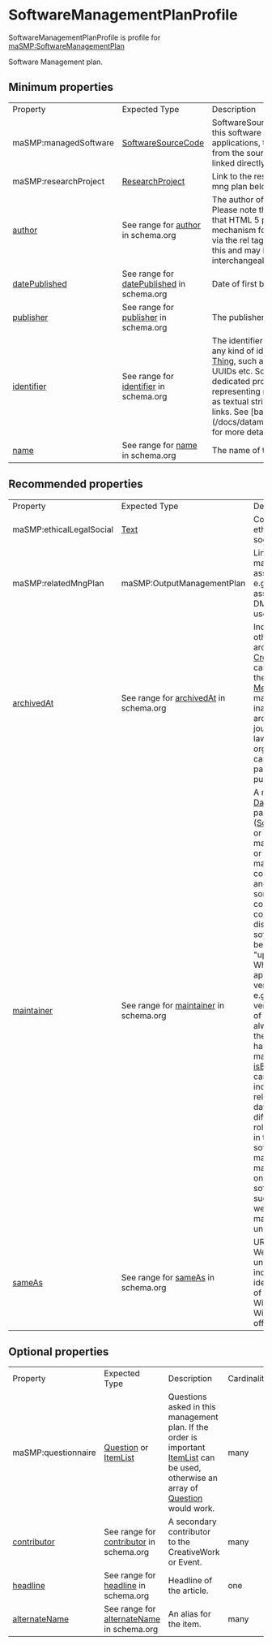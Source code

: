 <h1>SoftwareManagementPlanProfile</h1>

SoftwareManagementPlanProfile is profile for <a href='../../Types/SoftwareManagementPlan'>maSMP:SoftwareManagementPlan</a>

Software Management plan.

## Minimum properties

<table>
<tr><td>Property</td><td>Expected Type</td><td>Description</td><td>Cardinality</td></tr>
                                                      <tr><td>maSMP:managedSoftware</td>                   <td><a href='http://schema.org/SoftwareSourceCode' target='_blank'>SoftwareSourceCode</a></td>                                                                                                                                                                                                                            <td>SoftwareSourceCode handled by this software mng plan. Software applications, tools and releases from the source code should be linked directly to the source code.</td> <td>many</td></tr>
                                                      <tr><td>maSMP:researchProject</td>                         <td><a href='http://schema.org/ResearchProject' target='_blank'>ResearchProject</a></td>                                                                                                                                                                                                                                                                                                                                         <td>Link to the research project this mng plan belongs to</td> <td>many</td></tr>
              <tr><td><a href='http://schema.org/author' target='_blank'>author</a></td>               <td>See range for <a href='http://schema.org/author' target='_blank'>author</a> in schema.org</td>                                                                                                                                                                   <td>The author of this content or rating. Please note that author is special in that HTML 5 provides a special mechanism for indicating authorship via the rel tag. That is equivalent to this and may be used interchangeably.</td> <td>many</td></tr>
<tr><td><a href='http://schema.org/datePublished' target='_blank'>datePublished</a></td> <td>See range for <a href='http://schema.org/datePublished' target='_blank'>datePublished</a> in schema.org</td>                                                                                                                                                                                                                                                                                                                                                          <td>Date of first broadcast/publication.</td>  <td>one</td></tr>
        <tr><td><a href='http://schema.org/publisher' target='_blank'>publisher</a></td>         <td>See range for <a href='http://schema.org/publisher' target='_blank'>publisher</a> in schema.org</td>                                                                                                                                                                                                                                                                                                                                                           <td>The publisher of the creative work.</td> <td>many</td></tr>
      <tr><td><a href='http://schema.org/identifier' target='_blank'>identifier</a></td>       <td>See range for <a href='http://schema.org/identifier' target='_blank'>identifier</a> in schema.org</td> <td>The identifier property represents any kind of identifier for any kind of <a href='https://schema.org/Thing' target='_blank'>Thing</a>, such as ISBNs, GTIN codes, UUIDs etc. Schema.org provides dedicated properties for representing many of these, either as textual strings or as URL (URI) links. See [background notes](/docs/datamodel.html#identifierBg) for more details.\n        </td> <td>many</td></tr>
                  <tr><td><a href='http://schema.org/name' target='_blank'>name</a></td>                   <td>See range for <a href='http://schema.org/name' target='_blank'>name</a> in schema.org</td>                                                                                                                                                                                                                                                                                                                                                                         <td>The name of the item.</td>  <td>one</td></tr></table>

## Recommended properties

<table>
<tr><td>Property</td><td>Expected Type</td><td>Description</td><td>Cardinality</td></tr>
                                             <tr><td>maSMP:ethicalLegalSocial</td>                                         <td><a href='http://schema.org/Text' target='_blank'>Text</a></td>                                                                                                                                                                                                                                                                                                                                                                                                                                                                                                                                                                                                                                                                                                                                                                                                                                                                                                                                                                                                                                                                                                                                                                                                                                                                                                       <td>Considerations wrt ethical, legal and social aspects</td>  <td>one</td></tr>
                                                 <tr><td>maSMP:relatedMngPlan</td>                                                                        <td>maSMP:OutputManagementPlan</td>                                                                                                                                                                                                                                                                                                                                                                                                                                                                                                                                                                                                                                                                                                                                                                                                                                                                                                                                                                                                                                                                                                                                                                                                                             <td>Link to other management plans associated to this one, e.g., an SMP associated to the DMP on the datasets used by the software</td> <td>many</td></tr>
<tr><td><a href='http://schema.org/archivedAt' target='_blank'>archivedAt</a></td> <td>See range for <a href='http://schema.org/archivedAt' target='_blank'>archivedAt</a> in schema.org</td>                                                                                                                                                                                                                                                                                                                                                                                                                                                                                                                                                                                                                                                                                                                                                                                                                               <td>Indicates a page or other link involved in archival of a <a href='https://schema.org/CreativeWork' target='_blank'>CreativeWork</a>. In the case of <a href='https://schema.org/MediaReview' target='_blank'>MediaReview</a>, the items in a <a href='https://schema.org/MediaReviewItem' target='_blank'>MediaReviewItem</a> may often become inaccessible, but be archived by archival, journalistic, activist, or law enforcement organizations. In such cases, the referenced page may not directly publish the content.</td> <td>many</td></tr>
<tr><td><a href='http://schema.org/maintainer' target='_blank'>maintainer</a></td> <td>See range for <a href='http://schema.org/maintainer' target='_blank'>maintainer</a> in schema.org</td> <td>A maintainer of a <a href='https://schema.org/Dataset' target='_blank'>Dataset</a>, software package (<a href='https://schema.org/SoftwareApplication' target='_blank'>SoftwareApplication</a>), or other <a href='https://schema.org/Project' target='_blank'>Project</a>. A maintainer is a <a href='https://schema.org/Person' target='_blank'>Person</a> or <a href='https://schema.org/Organization' target='_blank'>Organization</a> that manages contributions to, and/or publication of, some (typically complex) artifact. It is common for distributions of software and data to be based on "upstream" sources. When <a href='https://schema.org/maintainer' target='_blank'>maintainer</a> is applied to a specific version of something e.g. a particular version or packaging of a <a href='https://schema.org/Dataset' target='_blank'>Dataset</a>, it is always  possible that the upstream source has a different maintainer. The <a href='https://schema.org/isBasedOn' target='_blank'>isBasedOn</a> property can be used to indicate such relationships between datasets to make the different maintenance roles clear. Similarly in the case of software, a package may have dedicated maintainers working on integration into software distributions such as Ubuntu, as well as upstream maintainers of the underlying work.\n      </td> <td>many</td></tr>
        <tr><td><a href='http://schema.org/sameAs' target='_blank'>sameAs</a></td>         <td>See range for <a href='http://schema.org/sameAs' target='_blank'>sameAs</a> in schema.org</td>                                                                                                                                                                                                                                                                                                                                                                                                                                                                                                                                                                                                                                                                                                                                                                                                                                                                                                                                                                                                                                                                                                                                                                                              <td>URL of a reference Web page that unambiguously indicates the item's identity. E.g. the URL of the item's Wikipedia page, Wikidata entry, or official website.</td> <td>many</td></tr></table>

## Optional properties

<table>
<tr><td>Property</td><td>Expected Type</td><td>Description</td><td>Cardinality</td></tr>
                                                        <tr><td>maSMP:questionnaire</td> <td><a href='http://schema.org/Question' target='_blank'>Question</a> or <a href='http://schema.org/ItemList' target='_blank'>ItemList</a></td> <td>Questions asked in this management plan. If the order is important <a href='https://schema.org/ItemList' target='_blank'>ItemList</a> can be used, otherwise an array of <a href='https://schema.org/Question' target='_blank'>Question</a> would work.</td> <td>many</td></tr>
    <tr><td><a href='http://schema.org/contributor' target='_blank'>contributor</a></td>                                    <td>See range for <a href='http://schema.org/contributor' target='_blank'>contributor</a> in schema.org</td>                                                                                                                                                                                                   <td>A secondary contributor to the CreativeWork or Event.</td> <td>many</td></tr>
          <tr><td><a href='http://schema.org/headline' target='_blank'>headline</a></td>                                          <td>See range for <a href='http://schema.org/headline' target='_blank'>headline</a> in schema.org</td>                                                                                                                                                                                                                                <td>Headline of the article.</td>  <td>one</td></tr>
<tr><td><a href='http://schema.org/alternateName' target='_blank'>alternateName</a></td>                                <td>See range for <a href='http://schema.org/alternateName' target='_blank'>alternateName</a> in schema.org</td>                                                                                                                                                                                                                                  <td>An alias for the item.</td> <td>many</td></tr></table>
